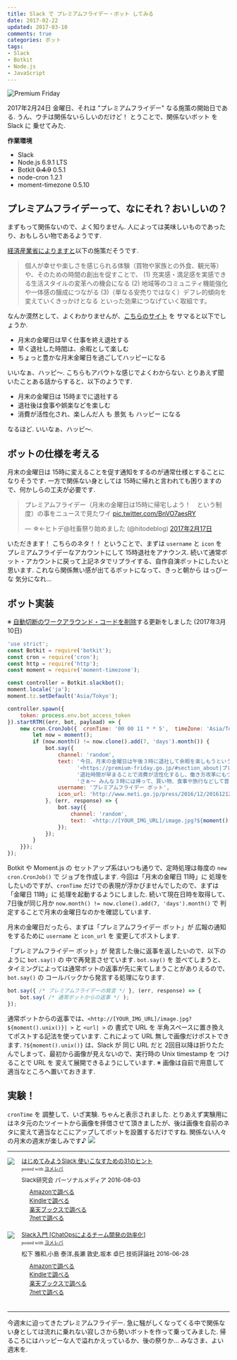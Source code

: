 ```yaml
---
title: Slack で プレミアムフライデー・ボット してみる
date: 2017-02-22
updated: 2017-03-10
comments: true
categories: ボット
tags:
- Slack
- Botkit
- Node.js
- JavaScript
---
```


![](/images/slack/hanakin/premium-friday.png "Premium Friday")

2017年2月24日 金曜日、それは "プレミアムフライデー" なる施策の開始日である. うん、ウチは関係ないらしいのだけど！ とうことで、関係ないボット を Slack に 乗せてみた.


**作業環境**
- Slack
- Node.js 6.9.1 LTS
- Botkit ~~0.4.9~~ 0.5.1
- node-cron 1.2.1
- moment-timezone 0.5.10


## プレミアムフライデーって、なにそれ？おいしいの？
まずもって関係ないので、よく知りません. 人によっては美味しいものであったり、おもしろい物であるようです.

[経済産業省によりますと](http://www.meti.go.jp/press/2016/12/20161212001/20161212001.html)以下の施策だそうです.
> 個人が幸せや楽しさを感じられる体験（買物や家族との外食、観光等）や、そのための時間の創出を促すことで、
> (1) 充実感・満足感を実感できる生活スタイルの変革への機会になる
> (2) 地域等のコミュニティ機能強化や一体感の醸成につながる
> (3)（単なる安売りではなく）デフレ的傾向を変えていくきっかけとなる
> といった効果につなげていく取組です。

なんか漠然として、よくわかりませんが、[こちらのサイト](https://premium-friday.go.jp/#section_about) を サマると以下でしょうか.
- 月末の金曜日は早く仕事を終え退社する
- 早く退社した時間は、余暇として楽しむ
- ちょっと豊かな月末金曜日を過ごしてハッピーになる

いいなぁ、ハッピ～. こちらもアバウトな感じでよくわからない.
とりあえず聞いたことある話からすると、以下のようです.
- 月末の金曜日は 15時までに退社する
- 退社後は食事や娯楽などを楽しむ
- 消費が活性化され、楽しんだ人 も 景気 も ハッピー になる

なるほど. いいなぁ、ハッピ～.


## ボットの仕様を考える
月末の金曜日は 15時に変えることを促す通知をするのが通常仕様とすることになりそうです. 一方で関係ない身としては 15時に帰れと言われても困りますので、何かしらの工夫が必要です.

<blockquote class="twitter-tweet" data-lang="ja"><p lang="ja" dir="ltr">プレミアムフライデー（月末の金曜日は15時に帰宅しよう！　という制度）の事をニュースで見たワイ <a href="https://t.co/BnVO7aesRY">pic.twitter.com/BnVO7aesRY</a></p>&mdash; ☆←ヒトデ@社畜祭り始めました (@hitodeblog) <a href="https://twitter.com/hitodeblog/status/832432499980537856">2017年2月17日</a></blockquote>
<script async src="//platform.twitter.com/widgets.js" charset="utf-8"></script>

いただきます！ こちらのネタ！！
ということで、まずは `username` と `icon` を プレミアムフライデーなアカウントにして 15時退社をアナウンス. 続いて通常ボット・アカウントに戻って上記ネタでリプライする、自作自演ボットにしたいと思います. これなら関係無い感が出てるボットになって、きっと朝から はっぴー な 気分になれ...


## ボット実装
※ [自動切断のワークアラウンド・コードを削除](/2017/03/10/Botkitが自動切断されなくなった、みたい/)する更新をしました (2017年3月10日)
```javascript
'use strict';
const Botkit = require('botkit');
const cron = require('cron');
const http = require('http');
const moment = require('moment-timezone');

const controller = Botkit.slackbot();
moment.locale('ja');
moment.tz.setDefault('Asia/Tokyo');

controller.spawn({
    token: process.env.bot_access_token
}).startRTM((err, bot, payload) => {
    new cron.CronJob({  cronTime: '00 00 11 * * 5',  timeZone: 'Asia/Tokyo',  start: true,  onTick: () => {
        let now = moment();
        if (now.month() != now.clone().add(7, 'days').month()) {
            bot.say({
                channel: 'random',
                text: '今日、月末の金曜日は午後３時に退社して余暇を楽しもうという ' +
                      '<https://premium-friday.go.jp/#section_about|プレミアムフライデー> だよ！ ' +
                      '退社時間が早まることで消費が活性化するし、働き方改革にもつながる施策なんだ. ' +
                      'さぁ～ みんな３時には帰って、買い物、食事や旅行などして普段よりも豊かな生活を送ろう！！',
                username: 'プレミアムフライデー ボット',
                icon_url: 'http://www.meti.go.jp/press/2016/12/20161212001/20161212001-a.jpg'
            }, (err, response) => {
                bot.say({
                    channel: 'random',
                    text: `<http://[YOUR_IMG_URL]/image.jpg?${moment().unix()}| >`
                });
            });
        }
    }});
});
```

Botkit や Moment.js の セットアップ系はいつも通りで、定時処理は毎度の `new cron.CronJob()` で ジョブを作成します.
今回は「月末の金曜日 11時」に 処理をしたいのですが、`cronTime` だけでの表現が浮かびませんでしたので、まずは「金曜日 11時」に 処理を起動するようにしました.
続いて現在日時を取得して、7日後が同じ月か `now.month() != now.clone().add(7, 'days').month()` で 判定することで月末の金曜日なのかを確認しています.

月末の金曜日だったら、まずは「プレミアムフライデー ボット」が 広報の通知をするために `username` と `icon_url` を 変更してポストします.

「プレミアムフライデー ボット」が 発言した後に返事を返したいので、以下のように `bot.say()` の 中で再発言させています. `bot.say()` を 並べてしまうと、タイミングによっては通常ボットの返事が先に来てしまうことがありえるので、`bot.say()` の コールバックから発言する処理になります.
```javascript
bot.say({ /* プレミアムフライデーの発言 */ }, (err, response) => {
    bot.say( /* 通常ボットからの返事 */ );
});
```

通常ボットからの返事では、`<http://[YOUR_IMG_URL]/image.jpg?${moment().unix()}| >` と `<url| >` の 書式で URL を 半角スペースに置き換えてポストする記法を使っています. これによって URL 無しで画像だけポストできます. `?${moment().unix()}` は、Slack が 同じ URL だと 2回目以降は折りたたんでしまって、最初から画像が見えないので、実行時の Unix timestamp を つけることで URL を 変えて展開できるようにしています.
※ 画像は自前で用意して適当なところへ置いておきます.


## 実験！
`cronTime` を 調整して、いざ実験. ちゃんと表示されました.
とりあえず実験用にはネタ元のたツイートから画像を拝借させて頂きましたが、後は画像を自前のネタに変えて適当なとこにアップしてボットを設置するだけですね. 関係ない人々の月末の週末が楽しみです♪
![](/images/slack/hanakin/01.png)



- - - -
<div class="booklink-box" style="text-align:left;padding-bottom:20px;font-size:small;/zoom: 1;overflow: hidden;"><div class="booklink-image" style="float:left;margin:0 15px 10px 0;"><a href="//af.moshimo.com/af/c/click?a_id=860699&p_id=170&pc_id=185&pl_id=4062&s_v=b5Rz2P0601xu&url=http%3A%2F%2Fwww.amazon.co.jp%2Fexec%2Fobidos%2FASIN%2F4893623265" target="_blank" ><img src="https://images-fe.ssl-images-amazon.com/images/I/51SYfM4adrL._SL160_.jpg" style="border: none;" /></a><img src="//i.moshimo.com/af/i/impression?a_id=860699&p_id=170&pc_id=185&pl_id=4062" width="1" height="1" style="border:none;"></div><div class="booklink-info" style="line-height:120%;/zoom: 1;overflow: hidden;"><div class="booklink-name" style="margin-bottom:10px;line-height:120%"><a href="//af.moshimo.com/af/c/click?a_id=860699&p_id=170&pc_id=185&pl_id=4062&s_v=b5Rz2P0601xu&url=http%3A%2F%2Fwww.amazon.co.jp%2Fexec%2Fobidos%2FASIN%2F4893623265" target="_blank" >はじめてみようSlack 使いこなすための31のヒント</a><img src="//i.moshimo.com/af/i/impression?a_id=860699&p_id=170&pc_id=185&pl_id=4062" width="1" height="1" style="border:none;"><div class="booklink-powered-date" style="font-size:8pt;margin-top:5px;font-family:verdana;line-height:120%">posted with <a href="https://yomereba.com" rel="nofollow" target="_blank">ヨメレバ</a></div></div><div class="booklink-detail" style="margin-bottom:5px;">Slack研究会 パーソナルメディア 2016-08-03    </div><div class="booklink-link2" style="margin-top:10px;"><div class="shoplinkamazon" style="margin-right:5px;background: url('//img.yomereba.com/yl.gif') 0 0 no-repeat;padding: 2px 0 2px 18px;white-space: nowrap;"><a href="//af.moshimo.com/af/c/click?a_id=860699&p_id=170&pc_id=185&pl_id=4062&s_v=b5Rz2P0601xu&url=http%3A%2F%2Fwww.amazon.co.jp%2Fexec%2Fobidos%2FASIN%2F4893623265" target="_blank" >Amazonで調べる</a><img src="//i.moshimo.com/af/i/impression?a_id=860699&p_id=170&pc_id=185&pl_id=4062" width="1" height="1" style="border:none;"></div><div class="shoplinkkindle" style="margin-right:5px;background: url('//img.yomereba.com/yl.gif') 0 0 no-repeat;padding: 2px 0 2px 18px;white-space: nowrap;"><a href="//af.moshimo.com/af/c/click?a_id=860699&p_id=170&pc_id=185&pl_id=4062&s_v=b5Rz2P0601xu&url=http%3A%2F%2Fwww.amazon.co.jp%2Fexec%2Fobidos%2FASIN%2FB01L7HCBT2%2F" target="_blank" >Kindleで調べる</a><img src="//i.moshimo.com/af/i/impression?a_id=860699&p_id=170&pc_id=185&pl_id=4062" width="1" height="1" style="border:none;"></div><div class="shoplinkrakuten" style="margin-right:5px;background: url('//img.yomereba.com/yl.gif') 0 -50px no-repeat;padding: 2px 0 2px 18px;white-space: nowrap;"><a href="//af.moshimo.com/af/c/click?a_id=862013&p_id=56&pc_id=56&pl_id=637&s_v=b5Rz2P0601xu&url=http%3A%2F%2Fbooks.rakuten.co.jp%2Frb%2F14364488%2F" target="_blank" >楽天ブックスで調べる</a><img src="//i.moshimo.com/af/i/impression?a_id=862013&p_id=56&pc_id=56&pl_id=637" width="1" height="1" style="border:none;"></div>            <div class="shoplinkseven" style="margin-right:5px;background: url('//img.yomereba.com/yl.gif') 0 -100px no-repeat;padding: 2px 0 2px 18px;white-space: nowrap;"><a href="//af.moshimo.com/af/c/click?a_id=860693&p_id=932&pc_id=1188&pl_id=12456&s_v=b5Rz2P0601xu&url=http%3A%2F%2F7net.omni7.jp%2Fsearch%2F%3FsearchKeywordFlg%3D1%26keyword%3D4-89-362326-3%2520%257C%25204-893-62326-3%2520%257C%25204-8936-2326-3%2520%257C%25204-89362-326-3%2520%257C%25204-893623-26-3%2520%257C%25204-8936232-6-3" target="_blank" >7netで調べる<img src="//i.moshimo.com/af/i/impression?a_id=860693&p_id=932&pc_id=1188&pl_id=12456" width="1" height="1" style="border:none;"></a></div>                          </div></div><div class="booklink-footer" style="clear: left"></div></div>

<div class="booklink-box" style="text-align:left;padding-bottom:20px;font-size:small;/zoom: 1;overflow: hidden;"><div class="booklink-image" style="float:left;margin:0 15px 10px 0;"><a href="//af.moshimo.com/af/c/click?a_id=860699&p_id=170&pc_id=185&pl_id=4062&s_v=b5Rz2P0601xu&url=http%3A%2F%2Fwww.amazon.co.jp%2Fexec%2Fobidos%2FASIN%2F4774182389" target="_blank" ><img src="https://images-fe.ssl-images-amazon.com/images/I/51g9K9r7quL._SL160_.jpg" style="border: none;" /></a><img src="//i.moshimo.com/af/i/impression?a_id=860699&p_id=170&pc_id=185&pl_id=4062" width="1" height="1" style="border:none;"></div><div class="booklink-info" style="line-height:120%;/zoom: 1;overflow: hidden;"><div class="booklink-name" style="margin-bottom:10px;line-height:120%"><a href="//af.moshimo.com/af/c/click?a_id=860699&p_id=170&pc_id=185&pl_id=4062&s_v=b5Rz2P0601xu&url=http%3A%2F%2Fwww.amazon.co.jp%2Fexec%2Fobidos%2FASIN%2F4774182389" target="_blank" >Slack入門 [ChatOpsによるチーム開発の効率化]</a><img src="//i.moshimo.com/af/i/impression?a_id=860699&p_id=170&pc_id=185&pl_id=4062" width="1" height="1" style="border:none;"><div class="booklink-powered-date" style="font-size:8pt;margin-top:5px;font-family:verdana;line-height:120%">posted with <a href="https://yomereba.com" rel="nofollow" target="_blank">ヨメレバ</a></div></div><div class="booklink-detail" style="margin-bottom:5px;">松下 雅和,小島 泰洋,長瀬 敦史,坂本 卓巳 技術評論社 2016-06-28    </div><div class="booklink-link2" style="margin-top:10px;"><div class="shoplinkamazon" style="margin-right:5px;background: url('//img.yomereba.com/yl.gif') 0 0 no-repeat;padding: 2px 0 2px 18px;white-space: nowrap;"><a href="//af.moshimo.com/af/c/click?a_id=860699&p_id=170&pc_id=185&pl_id=4062&s_v=b5Rz2P0601xu&url=http%3A%2F%2Fwww.amazon.co.jp%2Fexec%2Fobidos%2FASIN%2F4774182389" target="_blank" >Amazonで調べる</a><img src="//i.moshimo.com/af/i/impression?a_id=860699&p_id=170&pc_id=185&pl_id=4062" width="1" height="1" style="border:none;"></div><div class="shoplinkkindle" style="margin-right:5px;background: url('//img.yomereba.com/yl.gif') 0 0 no-repeat;padding: 2px 0 2px 18px;white-space: nowrap;"><a href="//af.moshimo.com/af/c/click?a_id=860699&p_id=170&pc_id=185&pl_id=4062&s_v=b5Rz2P0601xu&url=http%3A%2F%2Fwww.amazon.co.jp%2Fexec%2Fobidos%2FASIN%2FB01HI2TD28%2F" target="_blank" >Kindleで調べる</a><img src="//i.moshimo.com/af/i/impression?a_id=860699&p_id=170&pc_id=185&pl_id=4062" width="1" height="1" style="border:none;"></div><div class="shoplinkrakuten" style="margin-right:5px;background: url('//img.yomereba.com/yl.gif') 0 -50px no-repeat;padding: 2px 0 2px 18px;white-space: nowrap;"><a href="//af.moshimo.com/af/c/click?a_id=862013&p_id=56&pc_id=56&pl_id=637&s_v=b5Rz2P0601xu&url=http%3A%2F%2Fbooks.rakuten.co.jp%2Frb%2F14263497%2F" target="_blank" >楽天ブックスで調べる</a><img src="//i.moshimo.com/af/i/impression?a_id=862013&p_id=56&pc_id=56&pl_id=637" width="1" height="1" style="border:none;"></div>           <div class="shoplinkseven" style="margin-right:5px;background: url('//img.yomereba.com/yl.gif') 0 -100px no-repeat;padding: 2px 0 2px 18px;white-space: nowrap;"><a href="//af.moshimo.com/af/c/click?a_id=860693&p_id=932&pc_id=1188&pl_id=12456&s_v=b5Rz2P0601xu&url=http%3A%2F%2F7net.omni7.jp%2Fsearch%2F%3FsearchKeywordFlg%3D1%26keyword%3D4-77-418238-4%2520%257C%25204-774-18238-4%2520%257C%25204-7741-8238-4%2520%257C%25204-77418-238-4%2520%257C%25204-774182-38-4%2520%257C%25204-7741823-8-4" target="_blank" >7netで調べる<img src="//i.moshimo.com/af/i/impression?a_id=860693&p_id=932&pc_id=1188&pl_id=12456" width="1" height="1" style="border:none;"></a></div>                          </div></div><div class="booklink-footer" style="clear: left"></div></div>



- - - -
今週末に迫ってきたプレミアムフライデー. 急に騒がしくなってくる中で関係ない身としては流れに乗れない寂しさから勢いボットを作って乗ってみました. 帰るころにはハッピーな人で溢れかえっているか、後の祭りか...
みなさま、よい週末を.
